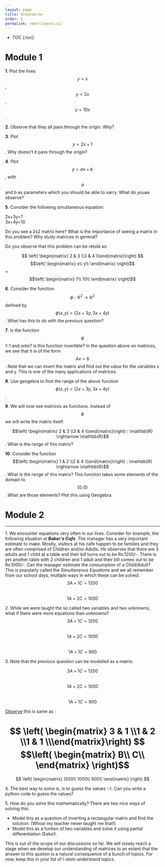 ```yaml
---
layout: page
title: Oceanverse 
order: 5
permalink: /matrixmystics/
---
```


* TOC
{:toc}
# Module 1

**1**\. Plot the lines $$y=x$$, $$y=2x$$, $$y=10x$$.

**2**\. Observe that they all pass through the origin. Why?

**3**\. Plot $$y=2x+1$$. Why doesn't it pass through the origin?

**4**\. Plot $$y=ax+b$$, with $$a$$ and $b$ as parameters which you should be able to varry. What do youaa observe?

**5**\. Consider the following simultaneous equation:<br>

2x+3y=7 <br>
3x+4y=10 <br>

Do you see a 2x2 matrix here? What is the importance of seeing a matrix in this problem? Why study matrices in general?<br>

Do you observe that this problem can be retold as: <br>

$$ \left( \begin{matrix} 2 & 3 \\3 & 4 \\\end{matrix}\right) $$
$$\left(
\begin{matrix}
x\\
y\\
\end{matrix}
\right)$$
=$$\left(
\begin{matrix}
7\\
10\\
\end{matrix}
\right)$$

**6**\. Consider the function $$\phi : \mathbb{R}^2\rightarrow \mathbb{R}^2$$ defined by $$\phi (x,y)=(2x+3y,3x+4y)$$. What has this to do with the previous question?

**7**\. Is the function $$\phi$$ 1-1 and onto? is this function invertible? In the question above on matrices, we see that it is of the form $$Ax=b$$. Note that we can invert the matrix and find out the value for the variables x and y. This is one of the many applications of matrices.  

**8**\. Use geogebra to find the range of the above function $$\phi (x,y)=(2x+3y,3x+4y)$$.

**9**\. We will now see matrices as functions. Instead of $$\phi$$ we will write the matrix itself: <br>

$$\left( \begin{matrix} 2 & 3 \\3 & 4 \\\end{matrix}\right) : \mathbb{R} \rightarrow \mathbb{R}$$. What is the range of this matrix?

**10**\. Consider the function $$\left( \begin{matrix} 1 & 2 \\2 & 4 \\\end{matrix}\right) : \mathbb{R} \rightarrow \mathbb{R}$$. What is the range of this matrix? This function takes some elements of the domain to $$(0,0)$$. What are those elements? Plot this using Geogebra.



# Module 2

---
1\. We encounter equations very often in our lives. Consider for example, the following situation at ___Baker's Cafe___. The manager has a very important estimate to make. Mostly, visitors at his cafe happen to be families and they are often comprised of Children and/or Adults. He observes that there are 3 adults and 1 child at a table and their bill turns out to be Rs.1200/-. There is yet another table with 2 children and 1 adult and their bill comes out to be Rs.1000/-. Can the manager estimate the consumption of a Child/Adult? This is popularly called the _Simultaneous Equations_ and we all remember from our school days, multiple ways in which these can be solved.<br>
$$ 3A + 1C = 1200 $$   
$$ 1A + 2C = 1000 $$

2\. While we were taught the so called two variables and two unknowns, what if there were more equations than unknowns?<br>
$$ 3A + 1C = 1200 $$   
$$ 1A + 2C = 1000 $$    
$$ 1A + 1C =  900 $$


3\. Note that the previous question can be modelled as a matrix:

   $$ 3A + 1C = 1200 $$   
   $$ 1A + 2C = 1000 $$    
   $$ 1A + 1C =  900 $$

   <u>Observe</u> this is same as :

   $$ \left( \begin{matrix} 3 & 1 \\1 & 2 \\1 & 1 \\\end{matrix}\right) $$
   $$\left(
   \begin{matrix}
   B\\
   C\\
   \end{matrix}
   \right)$$
   =
   $$
   \left(
	\begin{matrix}
	1200\\
	1000\\
	900\\
	\end{matrix}
   \right)
   $$

4\. The best way to solve is, is to guess the values :-). Can you write a python code to guess the values?

5\. How do you solve this mathematically? There are two nice ways of solving this:   
 - Model this as a question of inverting a rectangular matrix and find the solution. (Whoa! my teacher never taught me that!). 
 - Model this as a funtion of two variables and solve it using partial differentiation (Eeks!).<br>

 This is out of the scope of our discussions so far. We will slowly reach a stage when we develop our understanding of matrices to an extent that the answer to this qustion is a natural consequence of a bunch of topics. For now, keep this in your list of I-dont-understand topics.


    
